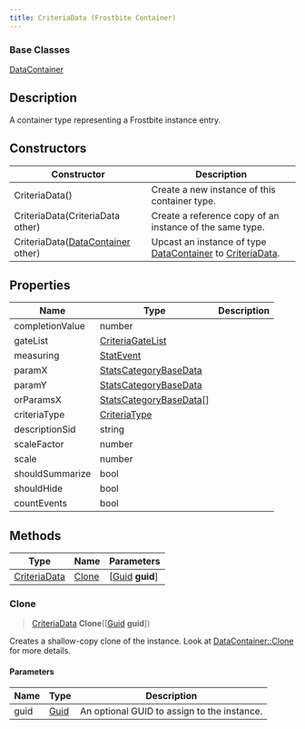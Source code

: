 ```yaml
---
title: CriteriaData (Frostbite Container)
---
```

### Base Classes

[DataContainer](/vext/ref/cls/shr/datacontainer)

## Description

A container type representing a Frostbite instance entry.

## Constructors

| Constructor                                                             | Description                                                                                                     |
| ----------------------------------------------------------------------- | --------------------------------------------------------------------------------------------------------------- |
| CriteriaData()                                                          | Create a new instance of this container type.                                                                   |
| CriteriaData(CriteriaData other)                                        | Create a reference copy of an instance of the same type.                                                        |
| CriteriaData([DataContainer](/vext/ref/cls/shr/datacontainer) other) | Upcast an instance of type [DataContainer](/vext/ref/cls/shr/datacontainer) to [CriteriaData](CriteriaData). |

## Properties

| Name            | Type                                               | Description |
| --------------- | -------------------------------------------------- | ----------- |
| completionValue | number                                             |             |
| gateList        | [CriteriaGateList](CriteriaGateList)               |             |
| measuring       | [StatEvent](StatEvent)                             |             |
| paramX          | [StatsCategoryBaseData](StatsCategoryBaseData)     |             |
| paramY          | [StatsCategoryBaseData](StatsCategoryBaseData)     |             |
| orParamsX       | [StatsCategoryBaseData](StatsCategoryBaseData)\[\] |             |
| criteriaType    | [CriteriaType](CriteriaType)                       |             |
| descriptionSid  | string                                             |             |
| scaleFactor     | number                                             |             |
| scale           | number                                             |             |
| shouldSummarize | bool                                               |             |
| shouldHide      | bool                                               |             |
| countEvents     | bool                                               |             |

## Methods

| Type                         | Name            | Parameters                                     |
| ---------------------------- | --------------- | ---------------------------------------------- |
| [CriteriaData](CriteriaData) | [Clone](#clone) | \[[Guid](/vext/ref/cls/shr/guid) **guid**\] |

### Clone

> [CriteriaData](CriteriaData) **Clone**(\[[Guid](/vext/ref/cls/shr/guid) **guid**\])

Creates a shallow-copy clone of the instance. Look at [DataContainer::Clone](/vext/ref/cls/shr/datacontainer#clone) for more details.

#### Parameters

| Name | Type         | Description                                 |
| ---- | ------------ | ------------------------------------------- |
| guid | [Guid](Guid) | An optional GUID to assign to the instance. |
